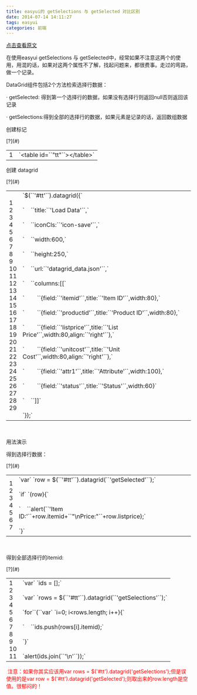 ```yaml
---
title: easyui的 getSelections 与 getSelected 对比区别
date: 2014-07-14 14:11:27
tags: easyui
categories: 前端
---
```

[点击查看原文](https://www.cnblogs.com/bugzone/p/3842624.html)

<div id="cnblogs_post_body" class="blogpost-body ">

在使用easyui getSelections 与 getSelected中，经常如果不注意这两个的使用，用混的话，如果对这两个属性不了解，找起问题来，都很费事。走过的弯路，做一个记录。

DataGrid组件包括2个方法检索选择行数据：

·&nbsp;getSelected:&nbsp;得到第一个选择行的数据，如果没有选择行则返回null否则返回该记录

·&nbsp;getSelections:得到全部的选择行的数据，如果元素是记录的话，返回数组数据

创建标记

<div class="cnblogs_Highlighter sh-gutter">
<div><div id="highlighter_881797" class="syntaxhighlighter  javascript"><div class="toolbar"><span>[?](#)</span></div><table border="0" cellpadding="0" cellspacing="0"><tbody><tr><td class="gutter"><div class="line number1 index0 alt2">1</div></td><td class="code"><div class="container"><div class="line number1 index0 alt2">`&lt;table id=``"tt"``&gt;&lt;/table&gt;`</div></div></td></tr></tbody></table></div></div>
</div>

创建&nbsp;datagrid

<div class="cnblogs_Highlighter sh-gutter">
<div><div id="highlighter_907021" class="syntaxhighlighter  javascript"><div class="toolbar"><span>[?](#)</span></div><table border="0" cellpadding="0" cellspacing="0"><tbody><tr><td class="gutter"><div class="line number1 index0 alt2">1</div><div class="line number2 index1 alt1">2</div><div class="line number3 index2 alt2">3</div><div class="line number4 index3 alt1">4</div><div class="line number5 index4 alt2">5</div><div class="line number6 index5 alt1">6</div><div class="line number7 index6 alt2">7</div><div class="line number8 index7 alt1">8</div><div class="line number9 index8 alt2">9</div><div class="line number10 index9 alt1">10</div><div class="line number11 index10 alt2">11</div><div class="line number12 index11 alt1">12</div><div class="line number13 index12 alt2">13</div><div class="line number14 index13 alt1">14</div><div class="line number15 index14 alt2">15</div><div class="line number16 index15 alt1">16</div><div class="line number17 index16 alt2">17</div><div class="line number18 index17 alt1">18</div><div class="line number19 index18 alt2">19</div><div class="line number20 index19 alt1">20</div><div class="line number21 index20 alt2">21</div><div class="line number22 index21 alt1">22</div><div class="line number23 index22 alt2">23</div><div class="line number24 index23 alt1">24</div><div class="line number25 index24 alt2">25</div><div class="line number26 index25 alt1">26</div><div class="line number27 index26 alt2">27</div><div class="line number28 index27 alt1">28</div><div class="line number29 index28 alt2">29</div></td><td class="code"><div class="container"><div class="line number1 index0 alt2">`$(``'#tt'``).datagrid({`</div><div class="line number2 index1 alt1">&nbsp;</div><div class="line number3 index2 alt2">`&nbsp;&nbsp;&nbsp;&nbsp;``title:``'Load Data'``,`</div><div class="line number4 index3 alt1">&nbsp;</div><div class="line number5 index4 alt2">`&nbsp;&nbsp;&nbsp;&nbsp;``iconCls:``'icon-save'``,`</div><div class="line number6 index5 alt1">&nbsp;</div><div class="line number7 index6 alt2">`&nbsp;&nbsp;&nbsp;&nbsp;``width:600,`</div><div class="line number8 index7 alt1">&nbsp;</div><div class="line number9 index8 alt2">`&nbsp;&nbsp;&nbsp;&nbsp;``height:250,`</div><div class="line number10 index9 alt1">&nbsp;</div><div class="line number11 index10 alt2">`&nbsp;&nbsp;&nbsp;&nbsp;``url:``'datagrid_data.json'``,`</div><div class="line number12 index11 alt1">&nbsp;</div><div class="line number13 index12 alt2">`&nbsp;&nbsp;&nbsp;&nbsp;``columns:[[`</div><div class="line number14 index13 alt1">&nbsp;</div><div class="line number15 index14 alt2">`&nbsp;&nbsp;&nbsp;&nbsp;&nbsp;&nbsp;&nbsp;&nbsp;``{field:``'itemid'``,title:``'Item ID'``,width:80},`</div><div class="line number16 index15 alt1">&nbsp;</div><div class="line number17 index16 alt2">`&nbsp;&nbsp;&nbsp;&nbsp;&nbsp;&nbsp;&nbsp;&nbsp;``{field:``'productid'``,title:``'Product ID'``,width:80},`</div><div class="line number18 index17 alt1">&nbsp;</div><div class="line number19 index18 alt2">`&nbsp;&nbsp;&nbsp;&nbsp;&nbsp;&nbsp;&nbsp;&nbsp;``{field:``'listprice'``,title:``'List Price'``,width:80,align:``'right'``},`</div><div class="line number20 index19 alt1">&nbsp;</div><div class="line number21 index20 alt2">`&nbsp;&nbsp;&nbsp;&nbsp;&nbsp;&nbsp;&nbsp;&nbsp;``{field:``'unitcost'``,title:``'Unit Cost'``,width:80,align:``'right'``},`</div><div class="line number22 index21 alt1">&nbsp;</div><div class="line number23 index22 alt2">`&nbsp;&nbsp;&nbsp;&nbsp;&nbsp;&nbsp;&nbsp;&nbsp;``{field:``'attr1'``,title:``'Attribute'``,width:100},`</div><div class="line number24 index23 alt1">&nbsp;</div><div class="line number25 index24 alt2">`&nbsp;&nbsp;&nbsp;&nbsp;&nbsp;&nbsp;&nbsp;&nbsp;``{field:``'status'``,title:``'Status'``,width:60}`</div><div class="line number26 index25 alt1">&nbsp;</div><div class="line number27 index26 alt2">`&nbsp;&nbsp;&nbsp;&nbsp;``]]`</div><div class="line number28 index27 alt1">&nbsp;</div><div class="line number29 index28 alt2">`});`</div></div></td></tr></tbody></table></div></div>
</div>

&nbsp;

用法演示

得到选择行数据：

<div class="cnblogs_Highlighter sh-gutter">
<div><div id="highlighter_692770" class="syntaxhighlighter  javascript"><div class="toolbar"><span>[?](#)</span></div><table border="0" cellpadding="0" cellspacing="0"><tbody><tr><td class="gutter"><div class="line number1 index0 alt2">1</div><div class="line number2 index1 alt1">2</div><div class="line number3 index2 alt2">3</div><div class="line number4 index3 alt1">4</div><div class="line number5 index4 alt2">5</div><div class="line number6 index5 alt1">6</div><div class="line number7 index6 alt2">7</div></td><td class="code"><div class="container"><div class="line number1 index0 alt2">`var` `row = $(``'#tt'``).datagrid(``'getSelected'``);`</div><div class="line number2 index1 alt1">&nbsp;</div><div class="line number3 index2 alt2">`if` `(row){`</div><div class="line number4 index3 alt1">&nbsp;</div><div class="line number5 index4 alt2">`&nbsp;&nbsp;&nbsp;&nbsp;``alert(``'Item ID:'``+row.itemid+``"\nPrice:"``+row.listprice);`</div><div class="line number6 index5 alt1">&nbsp;</div><div class="line number7 index6 alt2">`}`</div></div></td></tr></tbody></table></div></div>
</div>

&nbsp;

得到全部选择行的itemid:

<div class="cnblogs_Highlighter sh-gutter">
<div><div id="highlighter_805308" class="syntaxhighlighter  javascript"><div class="toolbar"><span>[?](#)</span></div><table border="0" cellpadding="0" cellspacing="0"><tbody><tr><td class="gutter"><div class="line number1 index0 alt2">1</div><div class="line number2 index1 alt1">2</div><div class="line number3 index2 alt2">3</div><div class="line number4 index3 alt1">4</div><div class="line number5 index4 alt2">5</div><div class="line number6 index5 alt1">6</div><div class="line number7 index6 alt2">7</div><div class="line number8 index7 alt1">8</div><div class="line number9 index8 alt2">9</div><div class="line number10 index9 alt1">10</div><div class="line number11 index10 alt2">11</div></td><td class="code"><div class="container"><div class="line number1 index0 alt2">`var` `ids = [];`</div><div class="line number2 index1 alt1">&nbsp;</div><div class="line number3 index2 alt2">`var` `rows = $(``'#tt'``).datagrid(``'getSelections'``);`</div><div class="line number4 index3 alt1">&nbsp;</div><div class="line number5 index4 alt2">`for``(``var` `i=0; i&lt;rows.length; i++){`</div><div class="line number6 index5 alt1">&nbsp;</div><div class="line number7 index6 alt2">`&nbsp;&nbsp;&nbsp;&nbsp;``ids.push(rows[i].itemid);`</div><div class="line number8 index7 alt1">&nbsp;</div><div class="line number9 index8 alt2">`}`</div><div class="line number10 index9 alt1">&nbsp;</div><div class="line number11 index10 alt2">`alert(ids.join(``'\n'``));`</div></div></td></tr></tbody></table></div></div>
</div>

<span style="color: #ff0000;">&nbsp;注意：如果你其实应该用var rows = $('#tt').datagrid('getSelections');但是误使用的是var row = $('#tt').datagrid('getSelected');则取出来的row.length是空值。很郁闷的！</span>

</div>